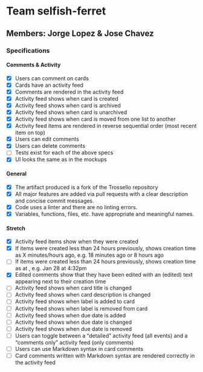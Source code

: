 # Team selfish-ferret
## Members: Jorge Lopez & Jose Chavez

### Specifications

#### Comments & Activity

- [x] Users can comment on cards
- [x] Cards have an activity feed
- [x] Comments are rendered in the activity feed
- [x] Activity feed shows when card is created
- [x] Activity feed shows when card is archived
- [x] Activity feed shows when card is unarchived
- [x] Activity feed shows when card is moved from one list to another
- [x] Activity feed items are rendered in reverse sequential order (most recent item on top)
- [x] Users can edit comments
- [x] Users can delete comments
- [ ] Tests exist for each of the above specs
- [x] UI looks the same as in the mockups

#### General

- [x] The artifact produced is a fork of the Trossello repository
- [x] All major features are added via pull requests with a clear description and concise commit messages.
- [x] Code uses a linter and there are no linting errors.
- [x] Variables, functions, files, etc. have appropriate and meaningful names.

#### Stretch

- [x] Activity feed items show when they were created
- [x] If items were created less than 24 hours previously, shows creation time as X minutes/hours ago, e.g. 18 minutes ago or 8 hours ago
- [ ] If items were created less than 24 hours previously, shows creation time as <month> <day> at <time>, e.g. Jan 28 at 4:32pm
- [x] Edited comments show that they have been edited with an (edited) text appearing next to their creation time
- [ ] Activity feed shows when card title is changed
- [ ] Activity feed shows when card description is changed
- [ ] Activity feed shows when label is added to card
- [ ] Activity feed shows when label is removed from card
- [ ] Activity feed shows when due date is added
- [ ] Activity feed shows when due date is changed
- [ ] Activity feed shows when due date is removed
- [ ] Users can toggle between a “detailed” activity feed (all events) and a “comments only” activity feed (only comments)
- [ ] Users can use Markdown syntax in card comments
- [ ] Card comments written with Markdown syntax are rendered correctly in the activity feed